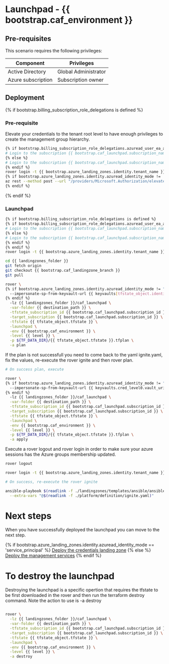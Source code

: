 # Launchpad - {{ bootstrap.caf_environment }}

## Pre-requisites

This scenario requires the following privileges:

| Component          | Privileges           |
|--------------------|----------------------|
| Active Directory   | Global Administrator |
| Azure subscription | Subscription owner   |

## Deployment

{% if bootstrap.billing_subscription_role_delegations is defined %}
### Pre-requisite

Elevate your credentials to the tenant root level to have enough privileges to create the management group hierarchy.

```bash
{% if bootstrap.billing_subscription_role_delegations.azuread_user_ea_account_owner is defined %}
# Login to the subscription {{ bootstrap.caf_launchpad.subscription_name }} with the user {{ bootstrap.billing_subscription_role_delegations.azuread_user_ea_account_owner }}
{% else %}
# Login to the subscription {{ bootstrap.caf_launchpad.subscription_name }} with an account owner.
{% endif %}
rover login -t {{ bootstrap.azure_landing_zones.identity.tenant_name }}
{% if bootstrap.azure_landing_zones.identity.azuread_identity_mode != 'logged_in_user' %}
az rest --method post --url "/providers/Microsoft.Authorization/elevateAccess?api-version=2016-07-01"
{% endif %}

```
{% endif %}

### Launchpad

```bash
{% if bootstrap.billing_subscription_role_delegations is defined %}
{% if bootstrap.billing_subscription_role_delegations.azuread_user_ea_account_owner is defined %}
# Login to the subscription {{ bootstrap.caf_launchpad.subscription_name }} with the user {{ bootstrap.billing_subscription_role_delegations.azuread_user_ea_account_owner }}
{% else %}
# Login to the subscription {{ bootstrap.caf_launchpad.subscription_name }} with an account owner.
{% endif %}
{% endif %}
rover login -t {{ bootstrap.azure_landing_zones.identity.tenant_name }} -s {{ bootstrap.caf_launchpad.subscription_id }}

cd {{ landingzones_folder }}
git fetch origin
git checkout {{ bootstrap.caf_landingzone_branch }}
git pull

rover \
{% if bootstrap.azure_landing_zones.identity.azuread_identity_mode != "logged_in_user" and keyvaults is defined and keyvaults[tfstate_object.identity_aad_key] is defined %}
  --impersonate-sp-from-keyvault-url {{ keyvaults[tfstate_object.identity_aad_key].vault_uri }} \
{% endif %}
  -lz {{ landingzones_folder }}/caf_launchpad \
  -var-folder {{ destination_path }} \
  -tfstate_subscription_id {{ bootstrap.caf_launchpad.subscription_id }} \
  -target_subscription {{ bootstrap.caf_launchpad.subscription_id }} \
  -tfstate {{ tfstate_object.tfstate }} \
  -launchpad \
  -env {{ bootstrap.caf_environment }} \
  -level {{ level }} \
  -p ${TF_DATA_DIR}/{{ tfstate_object.tfstate }}.tfplan \
  -a plan

```

If the plan is not successfull you need to come back to the yaml ignite.yaml, fix the values, re-execute the rover ignite and then rover plan.


```bash 
# On success plan, execute

rover \
{% if bootstrap.azure_landing_zones.identity.azuread_identity_mode != "logged_in_user" and keyvaults is defined and keyvaults['cred_level0'] is defined %}
  --impersonate-sp-from-keyvault-url {{ keyvaults.cred_level0.vault_uri }} \
{% endif %}
  -lz {{ landingzones_folder }}/caf_launchpad \
  -var-folder {{ destination_path }} \
  -tfstate_subscription_id {{ bootstrap.caf_launchpad.subscription_id }} \
  -target_subscription {{ bootstrap.caf_launchpad.subscription_id }} \
  -tfstate {{ tfstate_object.tfstate }} \
  -launchpad \
  -env {{ bootstrap.caf_environment }} \
  -level {{ level }} \
  -p ${TF_DATA_DIR}/{{ tfstate_object.tfstate }}.tfplan \
  -a apply

```

Execute a rover logout and rover login in order to make sure your azure sessions has the Azure groups membership updated.

```bash
rover logout

rover login -t {{ bootstrap.azure_landing_zones.identity.tenant_name }}

# On success, re-execute the rover ignite

ansible-playbook $(readlink -f ./landingzones/templates/ansible/ansible.yaml) \
  --extra-vars "@$(readlink -f ./platform/definition/ignite.yaml)"

```

# Next steps

When you have successfully deployed the launchpad you can  move to the next step.

{% if bootstrap.azure_landing_zones.identity.azuread_identity_mode == 'service_principal' %}
 [Deploy the credentials landing zone](../credentials/readme.md)
{% else %}
 [Deploy the management services](../../level1/management/readme.md)
{% endif %}


# To destroy the launchpad

Destroying the launchpad is a specific opertion that requires the tfstate to be first downloaded in the rover and then run the terraform destroy command. Note the action to use is -a destroy

```bash

rover \
  -lz {{ landingzones_folder }}/caf_launchpad \
  -var-folder {{ destination_path }} \
  -tfstate_subscription_id {{ bootstrap.caf_launchpad.subscription_id }} \
  -target_subscription {{ bootstrap.caf_launchpad.subscription_id }} \
  -tfstate {{ tfstate_object.tfstate }} \
  -launchpad \
  -env {{ bootstrap.caf_environment }} \
  -level {{ level }} \
  -a destroy

```
